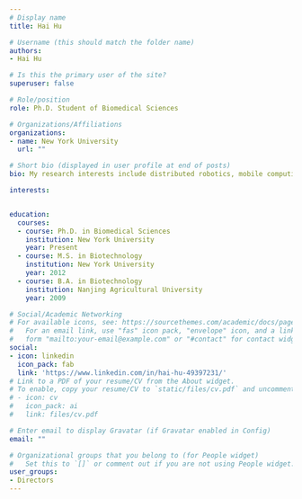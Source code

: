 ```yaml
---
# Display name
title: Hai Hu

# Username (this should match the folder name)
authors:
- Hai Hu

# Is this the primary user of the site?
superuser: false

# Role/position
role: Ph.D. Student of Biomedical Sciences

# Organizations/Affiliations
organizations:
- name: New York University
  url: ""

# Short bio (displayed in user profile at end of posts)
bio: My research interests include distributed robotics, mobile computing and programmable matter.

interests:


education:
  courses:
  - course: Ph.D. in Biomedical Sciences
    institution: New York University
    year: Present
  - course: M.S. in Biotechnology
    institution: New York University
    year: 2012
  - course: B.A. in Biotechnology
    institution: Nanjing Agricultural University
    year: 2009

# Social/Academic Networking
# For available icons, see: https://sourcethemes.com/academic/docs/page-builder/#icons
#   For an email link, use "fas" icon pack, "envelope" icon, and a link in the
#   form "mailto:your-email@example.com" or "#contact" for contact widget.
social:
- icon: linkedin
  icon_pack: fab
  link: 'https://www.linkedin.com/in/hai-hu-49397231/'
# Link to a PDF of your resume/CV from the About widget.
# To enable, copy your resume/CV to `static/files/cv.pdf` and uncomment the lines below.
# - icon: cv
#   icon_pack: ai
#   link: files/cv.pdf

# Enter email to display Gravatar (if Gravatar enabled in Config)
email: ""

# Organizational groups that you belong to (for People widget)
#   Set this to `[]` or comment out if you are not using People widget.
user_groups:
- Directors
---
```

